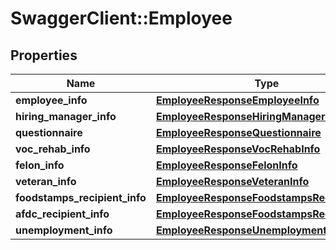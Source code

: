 # SwaggerClient::Employee

## Properties
Name | Type | Description | Notes
------------ | ------------- | ------------- | -------------
**employee_info** | [**EmployeeResponseEmployeeInfo**](EmployeeResponseEmployeeInfo.md) |  | [optional] 
**hiring_manager_info** | [**EmployeeResponseHiringManagerInfo**](EmployeeResponseHiringManagerInfo.md) |  | [optional] 
**questionnaire** | [**EmployeeResponseQuestionnaire**](EmployeeResponseQuestionnaire.md) |  | [optional] 
**voc_rehab_info** | [**EmployeeResponseVocRehabInfo**](EmployeeResponseVocRehabInfo.md) |  | [optional] 
**felon_info** | [**EmployeeResponseFelonInfo**](EmployeeResponseFelonInfo.md) |  | [optional] 
**veteran_info** | [**EmployeeResponseVeteranInfo**](EmployeeResponseVeteranInfo.md) |  | [optional] 
**foodstamps_recipient_info** | [**EmployeeResponseFoodstampsRecipientInfo**](EmployeeResponseFoodstampsRecipientInfo.md) |  | [optional] 
**afdc_recipient_info** | [**EmployeeResponseFoodstampsRecipientInfo**](EmployeeResponseFoodstampsRecipientInfo.md) |  | [optional] 
**unemployment_info** | [**EmployeeResponseUnemploymentInfo**](EmployeeResponseUnemploymentInfo.md) |  | [optional] 


